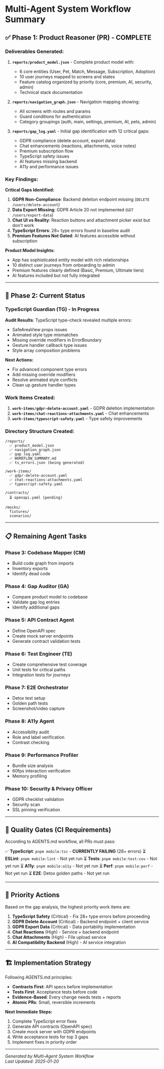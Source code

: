 # Multi-Agent System Workflow Summary

## ✅ Phase 1: Product Reasoner (PR) - COMPLETE

### Deliverables Generated:
1. **`reports/product_model.json`** - Complete product model with:
   - 6 core entities (User, Pet, Match, Message, Subscription, Adoption)
   - 10 user journeys mapped to screens and states
   - Feature catalog organized by priority (core, premium, AI, security, admin)
   - Technical stack documentation

2. **`reports/navigation_graph.json`** - Navigation mapping showing:
   - All screens with routes and params
   - Guard conditions for authentication
   - Category groupings (auth, main, settings, premium, AI, pets, admin)

3. **`reports/gap_log.yaml`** - Initial gap identification with 12 critical gaps:
   - GDPR compliance (delete account, export data)
   - Chat enhancements (reactions, attachments, voice notes)
   - Premium subscription flow
   - TypeScript safety issues
   - AI features missing backend
   - A11y and performance issues

### Key Findings:

**Critical Gaps Identified:**
1. **GDPR Non-Compliance**: Backend deletion endpoint missing (`DELETE /users/delete-account`)
2. **Data Export Missing**: GDPR Article 20 not implemented (`GET /users/export-data`)
3. **Chat UI vs Reality**: Reaction buttons and attachment picker exist but don't work
4. **TypeScript Errors**: 28+ type errors found in baseline audit
5. **Premium Features Not Gated**: AI features accessible without subscription

**Product Model Insights:**
- App has sophisticated entity model with rich relationships
- 10 distinct user journeys from onboarding to admin
- Premium features clearly defined (Basic, Premium, Ultimate tiers)
- AI features included but not fully integrated

---

## 🔄 Phase 2: Current Status

### TypeScript Guardian (TG) - In Progress
**Audit Results**: TypeScript type-check revealed multiple errors:
- SafeAreaView props issues
- Animated style type mismatches  
- Missing override modifiers in ErrorBoundary
- Gesture handler callback type issues
- Style array composition problems

**Next Actions:**
- Fix advanced component type errors
- Add missing override modifiers
- Resolve animated style conflicts
- Clean up gesture handler types

### Work Items Created:
1. **`work-items/gdpr-delete-account.yaml`** - GDPR deletion implementation
2. **`work-items/chat-reactions-attachments.yaml`** - Chat enhancements
3. **`work-items/typescript-safety.yaml`** - Type safety improvements

### Directory Structure Created:
```
/reports/
  ✅ product_model.json
  ✅ navigation_graph.json
  ✅ gap_log.yaml
  ✅ WORKFLOW_SUMMARY.md
  ✅ ts_errors.json (being generated)

/work-items/
  ✅ gdpr-delete-account.yaml
  ✅ chat-reactions-attachments.yaml
  ✅ typescript-safety.yaml

/contracts/
  ⏳ openapi.yaml (pending)

/mocks/
  fixtures/
  scenarios/
```

---

## 📋 Remaining Agent Tasks

### Phase 3: Codebase Mapper (CM)
- Build code graph from imports
- Inventory exports
- Identify dead code

### Phase 4: Gap Auditor (GA)
- Compare product model to codebase
- Validate gap log entries
- Identify additional gaps

### Phase 5: API Contract Agent
- Define OpenAPI spec
- Create mock server endpoints
- Generate contract validation tests

### Phase 6: Test Engineer (TE)
- Create comprehensive test coverage
- Unit tests for critical paths
- Integration tests for journeys

### Phase 7: E2E Orchestrator
- Detox test setup
- Golden path tests
- Screenshot/video capture

### Phase 8: A11y Agent
- Accessibility audit
- Role and label verification
- Contrast checking

### Phase 9: Performance Profiler
- Bundle size analysis
- 60fps interaction verification
- Memory profiling

### Phase 10: Security & Privacy Officer
- GDPR checklist validation
- Security scan
- SSL pinning verification

---

## 🎯 Quality Gates (CI Requirements)

According to AGENTS.md workflow, all PRs must pass:

✅ **TypeScript**: `pnpm mobile:tsc` - **CURRENTLY FAILING** (28+ errors)
⏳ **ESLint**: `pnpm mobile:lint` - Not yet run
⏳ **Tests**: `pnpm mobile:test:cov` - Not yet run
⏳ **A11y**: `pnpm mobile:a11y` - Not yet run
⏳ **Perf**: `pnpm mobile:perf` - Not yet run
⏳ **E2E**: Detox golden paths - Not yet run

---

## 🚨 Priority Actions

Based on the gap analysis, the highest priority work items are:

1. **TypeScript Safety** (Critical) - Fix 28+ type errors before proceeding
2. **GDPR Delete Account** (Critical) - Backend endpoint + client service
3. **GDPR Export Data** (Critical) - Data portability implementation
4. **Chat Reactions** (High) - Service + backend endpoint
5. **Chat Attachments** (High) - File upload service
6. **AI Compatibility Backend** (High) - AI service integration

---

## 🏗️ Implementation Strategy

Following AGENTS.md principles:
- **Contracts First**: API specs before implementation
- **Tests First**: Acceptance tests before code
- **Evidence-Based**: Every change needs tests + reports
- **Atomic PRs**: Small, reversible increments

**Next Immediate Steps:**
1. Complete TypeScript error fixes
2. Generate API contracts (OpenAPI spec)
3. Create mock server with GDPR endpoints
4. Write acceptance tests for top 3 gaps
5. Implement fixes in priority order

---

*Generated by Multi-Agent System Workflow*  
*Last Updated: 2025-01-20*

